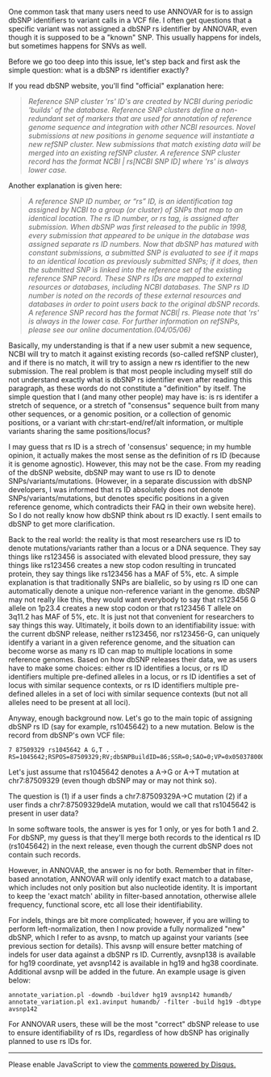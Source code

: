 One common task that many users need to use ANNOVAR for is to assign dbSNP identifiers to variant calls in a VCF file. I often get questions that a specific variant was not assigned a dbSNP rs identifier by ANNOVAR, even though it is supposed to be a "known" SNP. This usually happens for indels, but sometimes happens for SNVs as well.

Before we go too deep into this issue, let's step back and first ask the simple question: what is a dbSNP rs identifier exactly?

If you read dbSNP website, you'll find "official" explanation here:

> *Reference SNP cluster 'rs' ID's are created by NCBI during periodic 'builds' of the database. Reference SNP clusters define a non-redundant set of markers that are used for annotation of reference genome sequence and integration with other NCBI resources. Novel submissions at new positions in genome sequence will instantiate a new refSNP cluster. New submissions that match existing data will be merged into an existing refSNP cluster. A reference SNP cluster record has the format NCBI | rs[NCBI SNP ID] where 'rs' is always lower case.*

Another explanation is given here:

> *A reference SNP ID number, or “rs” ID, is an identification tag assigned by NCBI to a group (or cluster) of SNPs that map to an identical location. The rs ID number, or rs tag, is assigned after submission. When dbSNP was first released to the public in 1998, every submission that appeared to be unique in the database was assigned separate rs ID numbers. Now that dbSNP has matured with constant submissions, a submitted SNP is evaluated to see if it maps to an identical location as previously submitted SNPs; if it does, then the submitted SNP is linked into the reference set of the existing reference SNP record. These SNP rs IDs are mapped to external resources or databases, including NCBI databases. The SNP rs ID number is noted on the records of these external resources and databases in order to point users back to the original dbSNP records. A reference SNP record has the format NCBI| rs<NCBI SNP ID>. Please note that 'rs' is always in the lower case. For further information on refSNPs, please see our online documentation.(04/05/06)*

Basically, my understanding is that if a new user submit a new sequence, NCBI will try to match it against existing records (so-called refSNP cluster), and if there is no match, it will try to assign a new rs identifier to the new submission. The real problem is that most people including myself still do not understand exactly what is dbSNP rs identifier even after reading this paragraph, as these words do not constitute a "definition" by itself. The simple question that I (and many other people) may have is: is rs identifer a stretch of sequence, or a stretch of "consensus" sequence built from many other sequences, or a genomic position, or a collection of genomic positions, or a variant with chr:start-end/ref/alt information, or multiple variants sharing the same positions/locus?

I may guess that rs ID is a strech of 'consensus' sequence; in my humble opinion, it actually makes the most sense as the definition of rs ID (because it is genome agnostic). However, this may not be the case. From my reading of the dbSNP website, dbSNP may want to use rs ID to denote SNPs/variants/mutations. (However, in a separate discussion with dbSNP developers, I was informed that rs ID absolutely does not denote SNPs/variants/mutations, but denotes specific positions in a given reference genome, which contradicts their FAQ in their own website here). So I do not really know how dbSNP think about rs ID exactly. I sent emails to dbSNP to get more clarification.

Back to the real world: the reality is that most researchers use rs ID to denote mutations/variants rather than a locus or a DNA sequence. They say things like rs123456 is associated with elevated blood pressure, they say things like rs123456 creates a new stop codon resulting in truncated protein, they say things like rs123456 has a MAF of 5%, etc. A simple explanation is that traditionally SNPs are biallelic, so by using rs ID one can automatically denote a unique non-reference variant in the genome. dbSNP may not really like this, they would want everybody to say that rs123456 G allele on 1p23.4 creates a new stop codon or that rs123456 T allele on 3q11.2 has MAF of 5%, etc. It is just not that convenient for researchers to say things this way. Ultimately, it boils down to an identifiability issue: with the current dbSNP release, neither rs123456, nor rs123456-G, can uniquely identify a variant in a given reference genome, and the situation can become worse as many rs ID can map to multiple locations in some reference genomes. Based on how dbSNP releases their data, we as users have to make some choices: either rs ID identifies a locus, or rs ID identifiers multiple pre-defined alleles in a locus, or rs ID identifies a set of locus with similar sequence contexts, or rs ID identifiers multiple pre-defined alleles in a set of loci with similar sequence contexts (but not all alleles need to be present at all loci).

Anyway, enough background now. Let's go to the main topic of assigning dbSNP rs ID (say for example, rs1045642) to a new mutation. Below is the record from dbSNP's own VCF file:

```
7 87509329 rs1045642 A G,T . . RS=1045642;RSPOS=87509329;RV;dbSNPBuildID=86;SSR=0;SAO=0;VP=0x05037800030511051f010101;WGT=1;VC=SNV;PM;TPA;PMC;S3D;SLO;REF;SYN;ASP;G5;HD;GNO;KGPhase1;KGPilot123;KGPROD;OTHERKG;PH3;OM
```

Let's just assume that rs1045642 denotes a A->G or A->T mutation at chr7:87509329 (even though dbSNP may or may not think so).

The question is (1) if a user finds a chr7:87509329A->C mutation (2) if a user finds a chr7:87509329delA mutation, would we call that rs1045642 is present in user data?

In some software tools, the answer is yes for 1 only, or yes for both 1 and 2. For dbSNP, my guess is that they'll merge both records to the identical rs ID (rs1045642) in the next release, even though the current dbSNP does not contain such records.

However, in ANNOVAR, the answer is no for both. Remember that in filter-based annotation, ANNOVAR will only identify exact match to a database, which includes not only position but also nucleotide identity. It is important to keep the 'exact match' ability in filter-based annotation, otherwise allele frequency, functional score, etc all lose their identifiability.

For indels, things are bit more complicated; however, if you are willing to perform left-normalization, then I now provide a fully normalized "new" dbSNP, which I refer to as avsnp, to match up against your variants (see previous section for details). This avsnp will ensure better matching of indels for user data against a dbSNP rs ID. Currently, avsnp138 is available for hg19 coordinate, yet avsnp142 is available in hg19 and hg38 coordinate. Additional avsnp will be added in the future. An example usage is given below:

```
annotate_variation.pl -downdb -buildver hg19 avsnp142 humandb/
annotate_variation.pl ex1.avinput humandb/ -filter -build hg19 -dbtype avsnp142
```

For ANNOVAR users, these will be the most "correct" dbSNP release to use to ensure identifiability of rs IDs, regardless of how dbSNP has originally planned to use rs IDs for.



---

<script>
  (function(i,s,o,g,r,a,m){i['GoogleAnalyticsObject']=r;i[r]=i[r]||function(){
  (i[r].q=i[r].q||[]).push(arguments)},i[r].l=1*new Date();a=s.createElement(o),
  m=s.getElementsByTagName(o)[0];a.async=1;a.src=g;m.parentNode.insertBefore(a,m)
  })(window,document,'script','//www.google-analytics.com/analytics.js','ga');

  ga('create', 'UA-48623707-1', 'openbioinformatics.org');
  ga('send', 'pageview');
</script>

<div id="disqus_thread"></div>
<script type="text/javascript">
    /* * * CONFIGURATION VARIABLES * * */
    var disqus_shortname = 'annovar';
    var disqus_identifier = 'dbSNP';
    var disqus_title = 'Assigning dbSNP identifiers';
    
    /* * * DON'T EDIT BELOW THIS LINE * * */
    (function() {
        var dsq = document.createElement('script'); dsq.type = 'text/javascript'; dsq.async = true;
        dsq.src = '//' + disqus_shortname + '.disqus.com/embed.js';
        (document.getElementsByTagName('head')[0] || document.getElementsByTagName('body')[0]).appendChild(dsq);
    })();
</script>
<noscript>Please enable JavaScript to view the <a href="https://disqus.com/?ref_noscript" rel="nofollow">comments powered by Disqus.</a></noscript>
